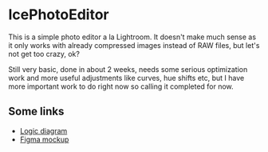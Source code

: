 # IcePhotoEditor

This is a simple photo editor a la Lightroom. It doesn't make much sense as it only works with already compressed images instead of RAW files, but let's not get too crazy, ok?

Still very basic, done in about 2 weeks, needs some serious optimization work and more useful adjustments like curves, hue shifts etc, but I have more important work to do right now so calling it completed for now.

## Some links

- [Logic diagram](https://excalidraw.com/#json=iOtnepC0YG5zBjVktwCIj,eu30BB2uGzasc07rTM0jEA)
- [Figma mockup](https://www.figma.com/file/VzHofqxkdXKZnZTIkfqLz6/Untitled)
